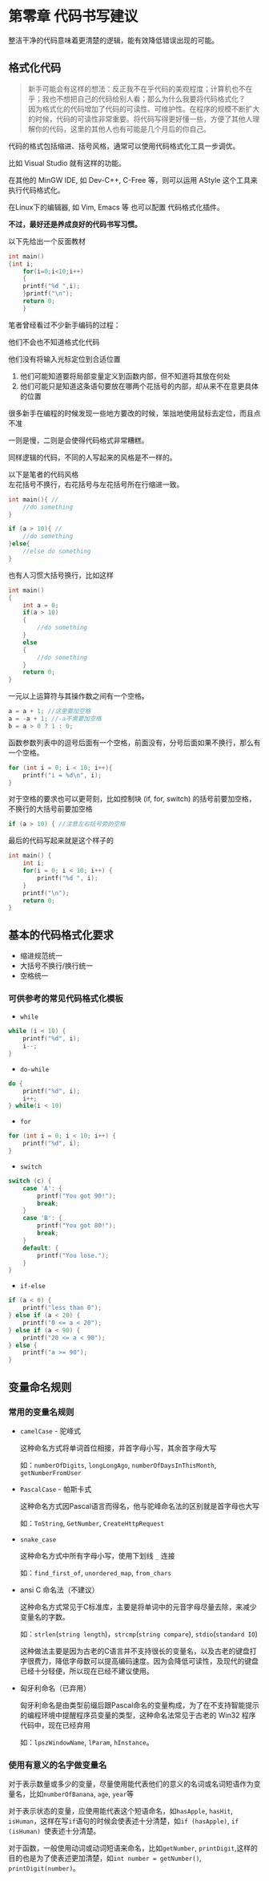 # 第零章 代码书写建议

整洁干净的代码意味着更清楚的逻辑，能有效降低错误出现的可能。


  
## 格式化代码

> 新手可能会有这样的想法：反正我不在乎代码的美观程度；计算机也不在乎；我也不想把自己的代码给别人看；那么为什么我要将代码格式化？  
> 因为格式化的代码增加了代码的可读性、可维护性。在程序的规模不断扩大的时候，代码的可读性非常重要。将代码写得更好懂一些，方便了其他人理解你的代码，这里的其他人也有可能是几个月后的你自己。

代码的格式包括缩进、括号风格，通常可以使用代码格式化工具一步调优。

比如 Visual Studio 就有这样的功能。

在其他的 MinGW IDE, 如 Dev-C++, C-Free 等，则可以运用 AStyle 这个工具来执行代码格式化。

在Linux下的编辑器, 如 Vim, Emacs 等 也可以配置 代码格式化插件。

**不过，最好还是养成良好的代码书写习惯。**

以下先给出一个反面教材

```c
int main()
{int i;
    for(i=0;i<10;i++)
    {
    printf("%d ",i);
    }printf("\n");
    return 0;
    }
```

笔者曾经看过不少新手编码的过程：

他们不会也不知道格式化代码

他们没有将输入光标定位到合适位置  
1. 他们可能知道要将局部变量定义到函数内部，但不知道将其放在何处  
2. 他们可能只是知道这条语句要放在哪两个花括号的内部，却从来不在意更具体的位置

很多新手在编程的时候发现一些地方要改的时候，笨拙地使用鼠标去定位，而且点不准

一则是慢，二则是会使得代码格式非常糟糕。

同样逻辑的代码，不同的人写起来的风格是不一样的。

以下是笔者的代码风格   
左花括号不换行，右花括号与左花括号所在行缩进一致。
```c
int main(){ //
    //do something
}

if (a > 10){ //
    //do something
}else{
    //else do something
}
```
也有人习惯大括号换行，比如这样
```c
int main()
{
    int a = 0;
    if(a > 10)
    {
        //do something
    }
    else
    {
        //do something
    }
    return 0;
}
```
一元以上运算符与其操作数之间有一个空格。
```c
a = a + 1; //这里要加空格
a = -a + 1; //-a不需要加空格
b = a > 0 ? 1 : 0;
```
函数参数列表中的逗号后面有一个空格，前面没有，分号后面如果不换行，那么有一个空格。
```c
for (int i = 0; i < 10; i++){
    printf("i = %d\n", i);
}
```
对于空格的要求也可以更苛刻，比如控制块 (if, for, switch) 的括号前要加空格，不换行的大括号前要加空格
```c
if (a > 10) { //注意左右括号旁的空格
```
最后的代码写起来就是这个样子的
```c
int main() {
    int i;
    for(i = 0; i < 10; i++) {
        printf("%d ", i);
    }
    printf("\n");
    return 0;
}
```
## 基本的代码格式化要求

* 缩进规范统一
* 大括号不换行/换行统一
* 空格统一

### 可供参考的常见代码格式化模板

* `while`
```c
while (i < 10) {
    printf("%d", i);
    i--;
}
```
* `do-while`
```c
do {
    printf("%d", i);
    i++;
} while(i < 10)
```
* `for`
```c
for (int i = 0; i < 10; i++) {
    printf("%d", i);
}
```
* `switch`
```c
switch (c) {
    case 'A': {
        printf("You got 90!");
        break;
    }
    case 'B': {
        printf("You got 80!");
        break;
    }
    default: {
        printf("You lose.");
    }
}
```

* `if-else`
```c
if (a < 0) {
    printf("less than 0");
} else if (a < 20) {
    printf("0 <= a < 20");
} else if (a < 90) {
    printf("20 <= a < 90");
} else {
    printf("a >= 90");
}
```

## 变量命名规则
### 常用的变量名规则
    
* `camelCase` - 驼峰式
    
    这种命名方式将单词首位相接，并首字母小写，其余首字母大写
    
    如：`numberOfDigits`, `longLongAgo`, `numberOfDaysInThisMonth`, `getNumberFromUser`

* `PascalCase` - 帕斯卡式
    
    这种命名方式因Pascal语言而得名，他与驼峰命名法的区别就是首字母也大写

    如：`ToString`, `GetNumber`, `CreateHttpRequest`

* `snake_case`

    这种命名方式中所有字母小写，使用下划线 `_` 连接

    如：`find_first_of`,  `unordered_map`, `from_chars`

* ansi C 命名法（不建议）

    这种命名方式常见于C标准库，主要是将单词中的元音字母尽量去除，来减少变量名的字数。

    如：`strlen`(`string length`)，`strcmp`(`string compare`), `stdio`(`standard IO`)

    这种做法主要是因为古老的C语言并不支持很长的变量名，以及古老的键盘打字很费力，降低字母数可以提高编码速度。因为会降低可读性，及现代的键盘已经十分轻便，所以现在已经不建议使用。

* 匈牙利命名（已弃用）

    匈牙利命名是由类型前缀后跟Pascal命名的变量构成，为了在不支持智能提示的编程环境中提醒程序员变量的类型，这种命名法常见于古老的 Win32 程序代码中，现在已经弃用

    如：`lpszWindowName`, `lParam`, `hInstance`。



### 使用有意义的名字做变量名

对于表示数量或多少的变量，尽量使用能代表他们的意义的名词或名词短语作为变量名，比如`numberOfBanana`, `age`, `year`等

对于表示状态的变量，应使用能代表这个短语命名，如`hasApple`, `hasHit`, `isHuman`，这样在写`if`语句的时候会使表述十分清楚，如`if (hasApple)`, `if (isHuman) `使表述十分清楚。

对于函数，一般使用动词或动词短语来命名，比如`getNumber`, `printDigit`,这样的目的也是为了使表述更加清楚，如`int number = getNumber()`, `printDigit(number)`。